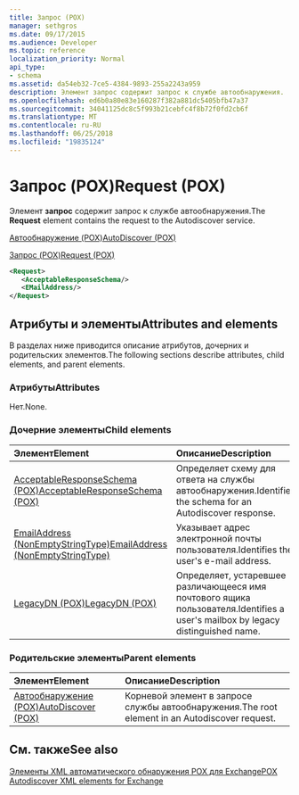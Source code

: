 ```yaml
---
title: Запрос (POX)
manager: sethgros
ms.date: 09/17/2015
ms.audience: Developer
ms.topic: reference
localization_priority: Normal
api_type:
- schema
ms.assetid: da54eb32-7ce5-4384-9893-255a2243a959
description: Элемент запрос содержит запрос к службе автообнаружения.
ms.openlocfilehash: ed6b0a80e83e160287f382a881dc5405bfb47a37
ms.sourcegitcommit: 34041125dc8c5f993b21cebfc4f8b72f0fd2cb6f
ms.translationtype: MT
ms.contentlocale: ru-RU
ms.lasthandoff: 06/25/2018
ms.locfileid: "19835124"
---
```

# <a name="request-pox"></a><span data-ttu-id="5cfd2-103">Запрос (POX)</span><span class="sxs-lookup"><span data-stu-id="5cfd2-103">Request (POX)</span></span>

<span data-ttu-id="5cfd2-104">Элемент **запрос** содержит запрос к службе автообнаружения.</span><span class="sxs-lookup"><span data-stu-id="5cfd2-104">The **Request** element contains the request to the Autodiscover service.</span></span> 
  
[<span data-ttu-id="5cfd2-105">Автообнаружение (POX)</span><span class="sxs-lookup"><span data-stu-id="5cfd2-105">AutoDiscover (POX)</span></span>](autodiscover-pox.md)
  
[<span data-ttu-id="5cfd2-106">Запрос (POX)</span><span class="sxs-lookup"><span data-stu-id="5cfd2-106">Request (POX)</span></span>](request-pox.md)
  
```xml
<Request>
   <AcceptableResponseSchema/>
   <EMailAddress/>
</Request>
```

## <a name="attributes-and-elements"></a><span data-ttu-id="5cfd2-107">Атрибуты и элементы</span><span class="sxs-lookup"><span data-stu-id="5cfd2-107">Attributes and elements</span></span>

<span data-ttu-id="5cfd2-108">В разделах ниже приводится описание атрибутов, дочерних и родительских элементов.</span><span class="sxs-lookup"><span data-stu-id="5cfd2-108">The following sections describe attributes, child elements, and parent elements.</span></span>
  
### <a name="attributes"></a><span data-ttu-id="5cfd2-109">Атрибуты</span><span class="sxs-lookup"><span data-stu-id="5cfd2-109">Attributes</span></span>

<span data-ttu-id="5cfd2-110">Нет.</span><span class="sxs-lookup"><span data-stu-id="5cfd2-110">None.</span></span>
  
### <a name="child-elements"></a><span data-ttu-id="5cfd2-111">Дочерние элементы</span><span class="sxs-lookup"><span data-stu-id="5cfd2-111">Child elements</span></span>

|<span data-ttu-id="5cfd2-112">**Элемент**</span><span class="sxs-lookup"><span data-stu-id="5cfd2-112">**Element**</span></span>|<span data-ttu-id="5cfd2-113">**Описание**</span><span class="sxs-lookup"><span data-stu-id="5cfd2-113">**Description**</span></span>|
|:-----|:-----|
|[<span data-ttu-id="5cfd2-114">AcceptableResponseSchema (POX)</span><span class="sxs-lookup"><span data-stu-id="5cfd2-114">AcceptableResponseSchema (POX)</span></span>](acceptableresponseschema-pox.md) <br/> |<span data-ttu-id="5cfd2-115">Определяет схему для ответа на службы автообнаружения.</span><span class="sxs-lookup"><span data-stu-id="5cfd2-115">Identifies the schema for an Autodiscover response.</span></span>  <br/> |
|[<span data-ttu-id="5cfd2-116">EmailAddress (NonEmptyStringType)</span><span class="sxs-lookup"><span data-stu-id="5cfd2-116">EmailAddress (NonEmptyStringType)</span></span>](emailaddress-nonemptystringtype.md) <br/> |<span data-ttu-id="5cfd2-117">Указывает адрес электронной почты пользователя.</span><span class="sxs-lookup"><span data-stu-id="5cfd2-117">Identifies the user's e-mail address.</span></span>  <br/> |
|[<span data-ttu-id="5cfd2-118">LegacyDN (POX)</span><span class="sxs-lookup"><span data-stu-id="5cfd2-118">LegacyDN (POX)</span></span>](legacydn-pox.md) <br/> |<span data-ttu-id="5cfd2-119">Определяет, устаревшее различающееся имя почтового ящика пользователя.</span><span class="sxs-lookup"><span data-stu-id="5cfd2-119">Identifies a user's mailbox by legacy distinguished name.</span></span>  <br/> |
   
### <a name="parent-elements"></a><span data-ttu-id="5cfd2-120">Родительские элементы</span><span class="sxs-lookup"><span data-stu-id="5cfd2-120">Parent elements</span></span>

|<span data-ttu-id="5cfd2-121">**Элемент**</span><span class="sxs-lookup"><span data-stu-id="5cfd2-121">**Element**</span></span>|<span data-ttu-id="5cfd2-122">**Описание**</span><span class="sxs-lookup"><span data-stu-id="5cfd2-122">**Description**</span></span>|
|:-----|:-----|
|[<span data-ttu-id="5cfd2-123">Автообнаружение (POX)</span><span class="sxs-lookup"><span data-stu-id="5cfd2-123">AutoDiscover (POX)</span></span>](autodiscover-pox.md) <br/> |<span data-ttu-id="5cfd2-124">Корневой элемент в запросе службы автообнаружения.</span><span class="sxs-lookup"><span data-stu-id="5cfd2-124">The root element in an Autodiscover request.</span></span>  <br/> |
   
## <a name="see-also"></a><span data-ttu-id="5cfd2-125">См. также</span><span class="sxs-lookup"><span data-stu-id="5cfd2-125">See also</span></span>



[<span data-ttu-id="5cfd2-126">Элементы XML автоматического обнаружения POX для Exchange</span><span class="sxs-lookup"><span data-stu-id="5cfd2-126">POX Autodiscover XML elements for Exchange</span></span>](pox-autodiscover-xml-elements-for-exchange.md)

